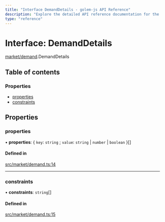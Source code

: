 ```yaml
---
title: "Interface DemandDetails - golem-js API Reference"
description: "Explore the detailed API reference documentation for the Interface DemandDetails within the golem-js SDK for the Golem Network."
type: "reference"
---
```

# Interface: DemandDetails

[market/demand](../modules/market_demand).DemandDetails

## Table of contents

### Properties

- [properties](market_demand.DemandDetails#properties)
- [constraints](market_demand.DemandDetails#constraints)

## Properties

### properties

• **properties**: \{ `key`: `string` ; `value`: `string` \| `number` \| `boolean`  }[]

#### Defined in

[src/market/demand.ts:14](https://github.com/golemfactory/golem-js/blob/5c570c3/src/market/demand.ts#L14)

___

### constraints

• **constraints**: `string`[]

#### Defined in

[src/market/demand.ts:15](https://github.com/golemfactory/golem-js/blob/5c570c3/src/market/demand.ts#L15)
